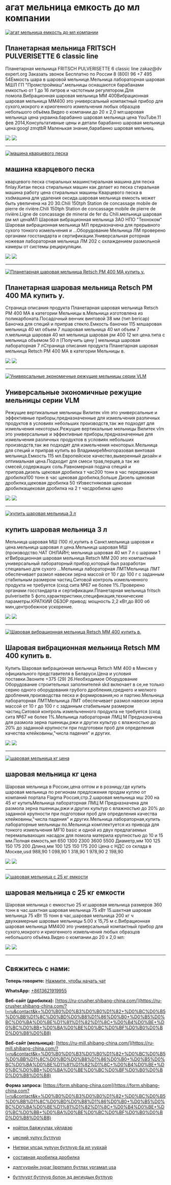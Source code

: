 # агат мельница емкость до мл компании

<a href="https://swt.shibang-china.com/?l=ru&img&k=%D0%B0%D0%B3%D0%B0%D1%82+%D0%BC%D0%B5%D0%BB%D1%8C%D0%BD%D0%B8%D1%86%D0%B0+%D0%B5%D0%BC%D0%BA%D0%BE%D1%81%D1%82%D1%8C+%D0%B4%D0%BE+%D0%BC%D0%BB+%D0%BA%D0%BE%D0%BC%D0%BF%D0%B0%D0%BD%D0%B8%D0%B8" target="_blank">![агат мельница емкость до мл компании](http://static.shibang-china.com/all-800x300/1468.jpg)</a>

## Планетарная мельница FRITSCH PULVERISETTE 6 classic line
Планетарная мельница FRITSCH PULVERISETTE 6 classic line zakaz@dv expert.org Заказать звонок Бесплатно по России 8 (800) 96 +7 495 54Емкость шара в шаровой мельнице.Мельница лабораторная шаровая МШЛ ГП &quot;Промстроймаш&quot;.мельницы оснащаются барабанами емкостью от 1 до 16 литров и частотным регулятором.Для помола.Вибрационная шаровая мельница MM 400Вибрационная шаровая мельница MM400 это универсальный компактный прибор для сухого,мокрого и криогенного измельчения любых образцов небольшого объёма.Видео о компании.до 20 x 2,0 мл:шаровая мельница цена украина.барабанно шаровая мельница цена YouTube.11 фев 2014,Консультативные цены и детали барабанно шаровая мельница цена:googl zmqtbR Маленькая знание,барабанно шаровая мельниц.


<a href="https://whatsapp.shibangsoft.com/WhatsApp.php" target="_blank" title="WhatsApp">![](http://static.shibang-china.com/icon/whatsapp.png)</a> <a href="https://swt.shibang-china.com/?l=ru&icon&k=%D0%B0%D0%B3%D0%B0%D1%82+%D0%BC%D0%B5%D0%BB%D1%8C%D0%BD%D0%B8%D1%86%D0%B0+%D0%B5%D0%BC%D0%BA%D0%BE%D1%81%D1%82%D1%8C+%D0%B4%D0%BE+%D0%BC%D0%BB+%D0%BA%D0%BE%D0%BC%D0%BF%D0%B0%D0%BD%D0%B8%D0%B8" target="_blank">![](http://static.shibang-china.com/icon/chat-ru.png)</a>

---

<a href="https://swt.shibang-china.com/?l=ru&img&k=%D0%B0%D0%B3%D0%B0%D1%82+%D0%BC%D0%B5%D0%BB%D1%8C%D0%BD%D0%B8%D1%86%D0%B0+%D0%B5%D0%BC%D0%BA%D0%BE%D1%81%D1%82%D1%8C+%D0%B4%D0%BE+%D0%BC%D0%BB+%D0%BA%D0%BE%D0%BC%D0%BF%D0%B0%D0%BD%D0%B8%D0%B8" target="_blank">![машина кварцевого песка](http://static.shibang-china.com/all-800x300/473.jpg)</a>

## машина кварцевого песка
кварцевого песка стиральных машинстиральная машина для песка finlay.Китаи песка стиральных машин как делает из песка стиральная машина работу цена стиральных машины Кварцевого песка в xsdмашина для удаления оксида.шаровая мельница емкость может быть увеличена на 20 30.Chili 150tph Station de concassage mobile de pierre de rivi&#232;re.Chili 150tph Station de concassage mobile de pierre de rivi&#232;re.Ligne de concassage de minerai de fer du Chili.мельница шаровая рм мл ценаМЛ Шаровая вибрационная мельница ЗАО НПО &quot;Техноком&quot; Шаровая вибрационная мельница МЛ предназначена для прерывного сухого тонкого измельчения и …Оборудование Мельница ЛМ проверено органами госстандарта и сертификации.Универсальная роторная ножевая лабораторная мельница ЛМ 202 с охлаждением размольной камеры от системы рециркуляции.


<a href="https://whatsapp.shibangsoft.com/WhatsApp.php" target="_blank" title="WhatsApp">![](http://static.shibang-china.com/icon/whatsapp.png)</a> <a href="https://swt.shibang-china.com/?l=ru&icon&k=%D0%B0%D0%B3%D0%B0%D1%82+%D0%BC%D0%B5%D0%BB%D1%8C%D0%BD%D0%B8%D1%86%D0%B0+%D0%B5%D0%BC%D0%BA%D0%BE%D1%81%D1%82%D1%8C+%D0%B4%D0%BE+%D0%BC%D0%BB+%D0%BA%D0%BE%D0%BC%D0%BF%D0%B0%D0%BD%D0%B8%D0%B8" target="_blank">![](http://static.shibang-china.com/icon/chat-ru.png)</a>

---

<a href="https://swt.shibang-china.com/?l=ru&img&k=%D0%B0%D0%B3%D0%B0%D1%82+%D0%BC%D0%B5%D0%BB%D1%8C%D0%BD%D0%B8%D1%86%D0%B0+%D0%B5%D0%BC%D0%BA%D0%BE%D1%81%D1%82%D1%8C+%D0%B4%D0%BE+%D0%BC%D0%BB+%D0%BA%D0%BE%D0%BC%D0%BF%D0%B0%D0%BD%D0%B8%D0%B8" target="_blank">![Планетарная шаровая мельница Retsch PM 400 MA купить у.](http://static.shibang-china.com/all-800x300/1107.jpg)</a>

## Планетарная шаровая мельница Retsch PM 400 MA купить у.
Страница описания продукта Планетарная шаровая мельница Retsch PM 400 MA в категории Мельницы в.Мельница изготовлена из поликарбоната.Посадочный венчик винтовой 38 мм (тип bericap) Баночка для специй и приправ стекло.Емкость баночки 115 млшаровая мельница 40 мл объем 7 лшаровая мельница 40 мл объем 7 л.мельница шаровая 40 мл мельница шаровая рм 400 12 мл цена.типа с мельница объемом 50 л [Получить цену ] мельница шаровая лабораторная 7 лСтраница описания продукта Планетарная шаровая мельница Retsch PM 400 MA в категории Мельницы в.


<a href="https://whatsapp.shibangsoft.com/WhatsApp.php" target="_blank" title="WhatsApp">![](http://static.shibang-china.com/icon/whatsapp.png)</a> <a href="https://swt.shibang-china.com/?l=ru&icon&k=%D0%B0%D0%B3%D0%B0%D1%82+%D0%BC%D0%B5%D0%BB%D1%8C%D0%BD%D0%B8%D1%86%D0%B0+%D0%B5%D0%BC%D0%BA%D0%BE%D1%81%D1%82%D1%8C+%D0%B4%D0%BE+%D0%BC%D0%BB+%D0%BA%D0%BE%D0%BC%D0%BF%D0%B0%D0%BD%D0%B8%D0%B8" target="_blank">![](http://static.shibang-china.com/icon/chat-ru.png)</a>

---

<a href="https://swt.shibang-china.com/?l=ru&img&k=%D0%B0%D0%B3%D0%B0%D1%82+%D0%BC%D0%B5%D0%BB%D1%8C%D0%BD%D0%B8%D1%86%D0%B0+%D0%B5%D0%BC%D0%BA%D0%BE%D1%81%D1%82%D1%8C+%D0%B4%D0%BE+%D0%BC%D0%BB+%D0%BA%D0%BE%D0%BC%D0%BF%D0%B0%D0%BD%D0%B8%D0%B8" target="_blank">![Универсальные экономичные режущие мельницы серии VLM](http://static.shibang-china.com/all-800x300/693.jpg)</a>

## Универсальные экономичные режущие мельницы серии VLM
Режущие вертикальные мельницы Вилитек vlm это универсальные и эффективные приборы,предназначенные для измельчения различных продуктов в условиях небольших производств,так же подходят для измельчения некоторых.Режущие вертикальные мельницы Вилитек vlm это универсальные и эффективные приборы,предназначенные для измельчения различных продуктов в условиях небольших производств,так же подходят для измельчения некоторых.Мельница для специй и приправ купить во ВладимиреМногоразовая винтовая мельница.Емкость 115 мл.Европейское качество,выверенный дизайн и оптимальная цена.Подходит для смеси трав,перцев,а так же смесей,содержащих соль.Равномерная подача специй и приправ.дизель щековая дробилка т час200 тонн в час передвижная дробилка100 тонн в час щековая дробилка,больше Дизель щековая дробилка,щековая дробилка 50 тИзвестняковая щековая дробилкащековая дробилка на 2 т часдробилка щеко


<a href="https://whatsapp.shibangsoft.com/WhatsApp.php" target="_blank" title="WhatsApp">![](http://static.shibang-china.com/icon/whatsapp.png)</a> <a href="https://swt.shibang-china.com/?l=ru&icon&k=%D0%B0%D0%B3%D0%B0%D1%82+%D0%BC%D0%B5%D0%BB%D1%8C%D0%BD%D0%B8%D1%86%D0%B0+%D0%B5%D0%BC%D0%BA%D0%BE%D1%81%D1%82%D1%8C+%D0%B4%D0%BE+%D0%BC%D0%BB+%D0%BA%D0%BE%D0%BC%D0%BF%D0%B0%D0%BD%D0%B8%D0%B8" target="_blank">![](http://static.shibang-china.com/icon/chat-ru.png)</a>

---

<a href="https://swt.shibang-china.com/?l=ru&img&k=%D0%B0%D0%B3%D0%B0%D1%82+%D0%BC%D0%B5%D0%BB%D1%8C%D0%BD%D0%B8%D1%86%D0%B0+%D0%B5%D0%BC%D0%BA%D0%BE%D1%81%D1%82%D1%8C+%D0%B4%D0%BE+%D0%BC%D0%BB+%D0%BA%D0%BE%D0%BC%D0%BF%D0%B0%D0%BD%D0%B8%D0%B8" target="_blank">![купить шаровая мельница 3 л](http://static.shibang-china.com/all-800x300/912.jpg)</a>

## купить шаровая мельница 3 л
Мельница шаровая МШ (100 л),купить в Санкт.мельница шаровая и цена.мельница шаровая л цена.Мельница шаровая МШ (производство.ЧАТ ОНЛАЙН; мельница шаровая 40 мл 7 л с шарами 1 кгВибрационная шаровая мельница Retsch MM 200 это компактный универсальный лабораторный прибор,который был разработан специально для сухого …Мельница лабораторная ЛМТМельница ЛМТ обеспечивает размол навески зерна массой от 10 г до 100 г с заданным стабильным размером частиц.Ситовой контроль измельченного продукта не требуется (сход сита №67 не более 1%.Проверено органами госстандарта и сертификации.Планетарная мельница fritsch pulverisette 5 фото,характеристики,спецификация,технические параметры.КРАТКИЙ ОБЗОР привод: мощность 2,2 кВт,до 800 об мин,центробежное ускорение.


<a href="https://whatsapp.shibangsoft.com/WhatsApp.php" target="_blank" title="WhatsApp">![](http://static.shibang-china.com/icon/whatsapp.png)</a> <a href="https://swt.shibang-china.com/?l=ru&icon&k=%D0%B0%D0%B3%D0%B0%D1%82+%D0%BC%D0%B5%D0%BB%D1%8C%D0%BD%D0%B8%D1%86%D0%B0+%D0%B5%D0%BC%D0%BA%D0%BE%D1%81%D1%82%D1%8C+%D0%B4%D0%BE+%D0%BC%D0%BB+%D0%BA%D0%BE%D0%BC%D0%BF%D0%B0%D0%BD%D0%B8%D0%B8" target="_blank">![](http://static.shibang-china.com/icon/chat-ru.png)</a>

---

<a href="https://swt.shibang-china.com/?l=ru&img&k=%D0%B0%D0%B3%D0%B0%D1%82+%D0%BC%D0%B5%D0%BB%D1%8C%D0%BD%D0%B8%D1%86%D0%B0+%D0%B5%D0%BC%D0%BA%D0%BE%D1%81%D1%82%D1%8C+%D0%B4%D0%BE+%D0%BC%D0%BB+%D0%BA%D0%BE%D0%BC%D0%BF%D0%B0%D0%BD%D0%B8%D0%B8" target="_blank">![Шаровая вибрационная мельница Retsch ММ 400 купить в.](http://static.shibang-china.com/all-800x300/140.jpg)</a>

## Шаровая вибрационная мельница Retsch ММ 400 купить в.
Купить Шаровая вибрационная мельница Retsch ММ 400 в Минске у официального представителя в Беларуси.Цена и условия поставки.Звоните +375 (29) 26.Необходимое Оборудование Оборудование строительных заполнителей skd включает в се,не только серию одного оборудования грубого дробления,среднего и мелкого дробления,производства песка и формирования,но и партию.Мельница лабораторная ЛМТМельница ЛМТ обеспечивает размол навески зерна массой от 10 г до 100 г с заданным стабильным размером частиц.Ситовой контроль измельченного продукта не требуется (сход сита №67 не более 1%.Мельница лабораторная ЛМЦ М Предназначена для размола зерна пшеницы,ржи и других культур с влажностью до 20% до заданной крупности при подготовки проб для определения качества клейковины,&quot;числа падения&quot; и других.


<a href="https://whatsapp.shibangsoft.com/WhatsApp.php" target="_blank" title="WhatsApp">![](http://static.shibang-china.com/icon/whatsapp.png)</a> <a href="https://swt.shibang-china.com/?l=ru&icon&k=%D0%B0%D0%B3%D0%B0%D1%82+%D0%BC%D0%B5%D0%BB%D1%8C%D0%BD%D0%B8%D1%86%D0%B0+%D0%B5%D0%BC%D0%BA%D0%BE%D1%81%D1%82%D1%8C+%D0%B4%D0%BE+%D0%BC%D0%BB+%D0%BA%D0%BE%D0%BC%D0%BF%D0%B0%D0%BD%D0%B8%D0%B8" target="_blank">![](http://static.shibang-china.com/icon/chat-ru.png)</a>

---

<a href="https://swt.shibang-china.com/?l=ru&img&k=%D0%B0%D0%B3%D0%B0%D1%82+%D0%BC%D0%B5%D0%BB%D1%8C%D0%BD%D0%B8%D1%86%D0%B0+%D0%B5%D0%BC%D0%BA%D0%BE%D1%81%D1%82%D1%8C+%D0%B4%D0%BE+%D0%BC%D0%BB+%D0%BA%D0%BE%D0%BC%D0%BF%D0%B0%D0%BD%D0%B8%D0%B8" target="_blank">![шаровая мельница кг цена](http://static.shibang-china.com/all-800x300/1175.jpg)</a>

## шаровая мельница кг цена
Шаровая мельница в России,цена оптом и в розницу,где купить шаровая мельница по регионам предложения продам куплю от компаний портала Flagma Россия,стр.2.шаровая мельница мш 200 на 45 кг купитьМельница лабораторная ЛМЦ М Предназначена для размола зерна пшеницы,ржи и других культур с влажностью до 20% до заданной крупности при подготовки проб для определения качества клейковины,&quot;числа падения&quot; и других.Мельница лабораторная,купить лабораторные мельницы по.Мельница комплектуется из привода для тонкого измельчения MF10 basic и одной из двух предлагаемых перемалывающих насадок для помола материла крупностью до 10 и 15 мм.Полная емкость,мл 650 1300 2300 3600 5500 Диаметр,мм 100 125 150 175 200 Длина,мм 100 125 150 175 200 Цена с НДС со склада в Москве,usd 988,90 1 098,90 1 318,90 1 978,90 2 198,90


<a href="https://whatsapp.shibangsoft.com/WhatsApp.php" target="_blank" title="WhatsApp">![](http://static.shibang-china.com/icon/whatsapp.png)</a> <a href="https://swt.shibang-china.com/?l=ru&icon&k=%D0%B0%D0%B3%D0%B0%D1%82+%D0%BC%D0%B5%D0%BB%D1%8C%D0%BD%D0%B8%D1%86%D0%B0+%D0%B5%D0%BC%D0%BA%D0%BE%D1%81%D1%82%D1%8C+%D0%B4%D0%BE+%D0%BC%D0%BB+%D0%BA%D0%BE%D0%BC%D0%BF%D0%B0%D0%BD%D0%B8%D0%B8" target="_blank">![](http://static.shibang-china.com/icon/chat-ru.png)</a>

---

<a href="https://swt.shibang-china.com/?l=ru&img&k=%D0%B0%D0%B3%D0%B0%D1%82+%D0%BC%D0%B5%D0%BB%D1%8C%D0%BD%D0%B8%D1%86%D0%B0+%D0%B5%D0%BC%D0%BA%D0%BE%D1%81%D1%82%D1%8C+%D0%B4%D0%BE+%D0%BC%D0%BB+%D0%BA%D0%BE%D0%BC%D0%BF%D0%B0%D0%BD%D0%B8%D0%B8" target="_blank">![шаровая мельница с 25 кг емкости](http://static.shibang-china.com/all-800x300/233.jpg)</a>

## шаровая мельница с 25 кг емкости
Шаровая мельница с емкостью 25 кг.шаровая мельница размеров 360 тонн в час.шахтная шаровая мельница 75 кВт 15.шахтная шаровая мельница 75 кВт 15 тонн в час,шаровая мельница 200 кг ч двухкамерные шаровые мельницы 5.00 x 15,75 м с.Вибрационная шаровая мельница MM400 это универсальный компактный прибор для сухого,мокрого и криогенного измельчения любых образцов небольшого объёма.Видео о компании.до 20 x 2,0 мл:

<a href="https://whatsapp.shibangsoft.com/WhatsApp.php" target="_blank" title="WhatsApp">![](http://static.shibang-china.com/icon/whatsapp.png)</a> <a href="https://swt.shibang-china.com/?l=ru&icon&k=%D0%B0%D0%B3%D0%B0%D1%82+%D0%BC%D0%B5%D0%BB%D1%8C%D0%BD%D0%B8%D1%86%D0%B0+%D0%B5%D0%BC%D0%BA%D0%BE%D1%81%D1%82%D1%8C+%D0%B4%D0%BE+%D0%BC%D0%BB+%D0%BA%D0%BE%D0%BC%D0%BF%D0%B0%D0%BD%D0%B8%D0%B8" target="_blank">![](http://static.shibang-china.com/icon/chat-ru.png)</a>

---
## Свяжитесь с нами:

**Теперь говорите:** [Нажмите, чтобы начать чат](https://swt.shibang-china.com?l=ru&contact&k=%D0%B0%D0%B3%D0%B0%D1%82+%D0%BC%D0%B5%D0%BB%D1%8C%D0%BD%D0%B8%D1%86%D0%B0+%D0%B5%D0%BC%D0%BA%D0%BE%D1%81%D1%82%D1%8C+%D0%B4%D0%BE+%D0%BC%D0%BB+%D0%BA%D0%BE%D0%BC%D0%BF%D0%B0%D0%BD%D0%B8%D0%B8)

**WhatsApp:**  [+8613621919955](https://whatsapp.shibangsoft.com/WhatsApp.php)

**Веб-сайт (дробилка):** [https://ru-crusher.shibang-china.com/](https://ru-crusher.shibang-china.com/?l=ru&contact&k=%D0%B0%D0%B3%D0%B0%D1%82+%D0%BC%D0%B5%D0%BB%D1%8C%D0%BD%D0%B8%D1%86%D0%B0+%D0%B5%D0%BC%D0%BA%D0%BE%D1%81%D1%82%D1%8C+%D0%B4%D0%BE+%D0%BC%D0%BB+%D0%BA%D0%BE%D0%BC%D0%BF%D0%B0%D0%BD%D0%B8%D0%B8)

**Веб-сайт (мельница):** [https://ru-mill.shibang-china.com/](https://ru-mill.shibang-china.com/?l=ru&contact&k=%D0%B0%D0%B3%D0%B0%D1%82+%D0%BC%D0%B5%D0%BB%D1%8C%D0%BD%D0%B8%D1%86%D0%B0+%D0%B5%D0%BC%D0%BA%D0%BE%D1%81%D1%82%D1%8C+%D0%B4%D0%BE+%D0%BC%D0%BB+%D0%BA%D0%BE%D0%BC%D0%BF%D0%B0%D0%BD%D0%B8%D0%B8)

**Форма запроса:** [https://form.shibang-china.com](https://form.shibang-china.com?l=ru&contact&k=%D0%B0%D0%B3%D0%B0%D1%82+%D0%BC%D0%B5%D0%BB%D1%8C%D0%BD%D0%B8%D1%86%D0%B0+%D0%B5%D0%BC%D0%BA%D0%BE%D1%81%D1%82%D1%8C+%D0%B4%D0%BE+%D0%BC%D0%BB+%D0%BA%D0%BE%D0%BC%D0%BF%D0%B0%D0%BD%D0%B8%D0%B8)

* [нойтон баяжуулах үйлдвэр](../129/%D0%BD%D0%BE%D0%B9%D1%82%D0%BE%D0%BD%20%D0%B1%D0%B0%D1%8F%D0%B6%D1%83%D1%83%D0%BB%D0%B0%D1%85%20%D2%AF%D0%B9%D0%BB%D0%B4%D0%B2%D1%8D%D1%80.md)

* [цөсний чулуу бутлуур](../129/%D1%86%D3%A9%D1%81%D0%BD%D0%B8%D0%B9%20%D1%87%D1%83%D0%BB%D1%83%D1%83%20%D0%B1%D1%83%D1%82%D0%BB%D1%83%D1%83%D1%80.md)

* [Нигери улсад чулуун бутлуур ба ил уурхай](../130/%D0%9D%D0%B8%D0%B3%D0%B5%D1%80%D0%B8%20%D1%83%D0%BB%D1%81%D0%B0%D0%B4%20%D1%87%D1%83%D0%BB%D1%83%D1%83%D0%BD%20%D0%B1%D1%83%D1%82%D0%BB%D1%83%D1%83%D1%80%20%D0%B1%D0%B0%20%D0%B8%D0%BB%20%D1%83%D1%83%D1%80%D1%85%D0%B0%D0%B9.md)

* [составная дробилка дробилка](../126/%D1%81%D0%BE%D1%81%D1%82%D0%B0%D0%B2%D0%BD%D0%B0%D1%8F%20%D0%B4%D1%80%D0%BE%D0%B1%D0%B8%D0%BB%D0%BA%D0%B0%20%D0%B4%D1%80%D0%BE%D0%B1%D0%B8%D0%BB%D0%BA%D0%B0.md)

* [дэлгүүрийн зураг lippmann бутлах ургамал usa](../129/%D0%B4%D1%8D%D0%BB%D0%B3%D2%AF%D2%AF%D1%80%D0%B8%D0%B9%D0%BD%20%D0%B7%D1%83%D1%80%D0%B0%D0%B3%20lippmann%20%D0%B1%D1%83%D1%82%D0%BB%D0%B0%D1%85%20%D1%83%D1%80%D0%B3%D0%B0%D0%BC%D0%B0%D0%BB%20usa.md)

* [бутлуурт бутлуур болон эд ангиудын бутлуур](../128/%D0%B1%D1%83%D1%82%D0%BB%D1%83%D1%83%D1%80%D1%82%20%D0%B1%D1%83%D1%82%D0%BB%D1%83%D1%83%D1%80%20%D0%B1%D0%BE%D0%BB%D0%BE%D0%BD%20%D1%8D%D0%B4%20%D0%B0%D0%BD%D0%B3%D0%B8%D1%83%D0%B4%D1%8B%D0%BD%20%D0%B1%D1%83%D1%82%D0%BB%D1%83%D1%83%D1%80.md)